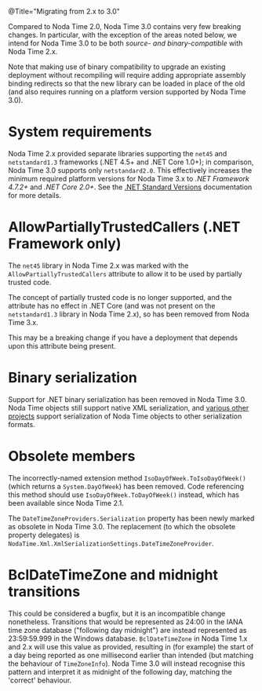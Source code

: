 @Title="Migrating from 2.x to 3.0"

Compared to Noda Time 2.0, Noda Time 3.0 contains very few breaking changes. In particular, with the exception of the areas
noted below, we intend for Noda Time 3.0 to be both *source- and binary-compatible* with Noda Time 2.x.

Note that making use of binary compatibility to upgrade an existing deployment without recompiling will require adding
appropriate assembly binding redirects so that the new library can be loaded in place of the old (and also requires running
on a platform version supported by Noda Time 3.0).

System requirements
====

Noda Time 2.x provided separate libraries supporting the `net45` and `netstandard1.3` frameworks (.NET 4.5+ and .NET Core 1.0+);
in comparison, Noda Time 3.0 supports only `netstandard2.0`. This effectively increases the minimum required platform versions for
Noda Time 3.x to *.NET Framework 4.7.2+* and *.NET Core 2.0+*.  See the [.NET Standard
Versions](https://github.com/dotnet/standard/blob/master/docs/versions.md) documentation for more details.

AllowPartiallyTrustedCallers (.NET Framework only)
====

The `net45` library in Noda Time 2.x was marked with the `AllowPartiallyTrustedCallers` attribute to allow it to be used by
partially trusted code.

The concept of partially trusted code is no longer supported, and the attribute has no effect in .NET Core (and was not present on
the `netstandard1.3` library in Noda Time 2.x), so has been removed from Noda Time 3.x.

This may be a breaking change if you have a deployment that depends upon this attribute being present.

Binary serialization
====

Support for .NET binary serialization has been removed in Noda Time 3.0. Noda Time objects still support native XML serialization,
and [various other projects](https://nodatime.org/serialization/api/) support serialization of Noda Time objects to other
serialization formats.

Obsolete members
====

The incorrectly-named extension method `IsoDayOfWeek.ToIsoDayOfWeek()` (which returns a `System.DayOfWeek`) has been removed. Code
referencing this method should use `IsoDayOfWeek.ToDayOfWeek()` instead, which has been available since Noda Time 2.1.

The `DateTimeZoneProviders.Serialization` property has been newly marked as obsolete in Noda Time 3.0. The replacement (to which
the obsolete property delegates) is `NodaTime.Xml.XmlSerializationSettings.DateTimeZoneProvider`.

BclDateTimeZone and midnight transitions
====

This could be considered a bugfix, but it is an incompatible change nonetheless. Transitions that would be represented as 24:00 in
the IANA time zone database ("following day midnight") are instead represented as 23:59:59.999 in the Windows database.
`BclDateTimeZone` in Noda Time 1.x and 2.x will use this value as provided, resulting in (for example) the start of a day being
reported as one millisecond earlier than intended (but matching the behaviour of `TimeZoneInfo`). Noda Time 3.0 will instead
recognise this pattern and interpret it as midnight of the following day, matching the 'correct' behaviour.
